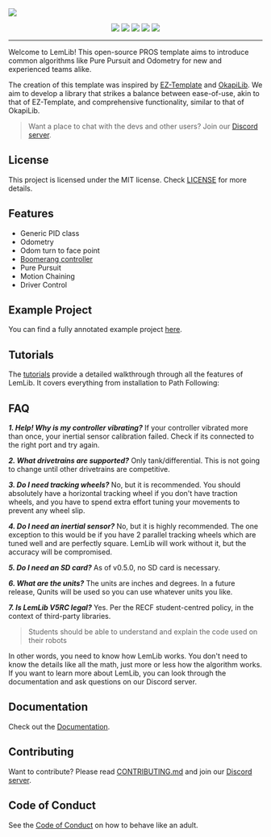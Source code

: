 <img src="docs/assets/LemLib_Banner_V3.png">
<p align="center">
    <img src="https://img.shields.io/github/contributors/LemLib/LemLib?style=for-the-badge">
    <img src="https://img.shields.io/github/stars/LemLib/LemLib?style=for-the-badge">
    <img src="https://img.shields.io/github/downloads/LemLib/LemLib/total?style=for-the-badge">
    <img src="https://img.shields.io/github/actions/workflow/status/LemLib/LemLib/pros-build.yml?style=for-the-badge">
    <img src="https://img.shields.io/badge/version-v0.5.1-blue?style=for-the-badge">
</p>
<hr>
Welcome to LemLib! This open-source PROS template aims to introduce common algorithms like Pure Pursuit and Odometry for new and experienced teams alike.

The creation of this template was inspired by [EZ-Template](https://github.com/EZ-Robotics/EZ-Template) and [OkapiLib](https://github.com/OkapiLib/OkapiLib). We aim to develop a library that strikes a balance between ease-of-use, akin to that of EZ-Template, and comprehensive functionality, similar to that of OkapiLib.

> Want a place to chat with the devs and other users? Join our [Discord server](https://discord.gg/pCHr7XZUTj).

## License
This project is licensed under the MIT license. Check [LICENSE](https://github.com/LemLib/LemLib/blob/master/LICENSE) for more details.

## Features
- Generic PID class
- Odometry
- Odom turn to face point
- [Boomerang controller](https://www.desmos.com/calculator/sptjw5szex)
- Pure Pursuit
- Motion Chaining
- Driver Control

## Example Project
You can find a fully annotated example project [here](https://github.com/LemLib/LemLib/blob/stable/src/main.cpp).

## Tutorials
The [tutorials](https://lemlib.readthedocs.io/en/stable/tutorials/1_getting_started.html) provide a detailed walkthrough through all the features of LemLib. It covers everything from installation to Path Following:

## FAQ
_**1. Help! Why is my controller vibrating?**_
If your controller vibrated more than once, your inertial sensor calibration failed.
Check if its connected to the right port and try again.

_**2. What drivetrains are supported?**_
Only tank/differential.
This is not going to change until other drivetrains are competitive.

_**3. Do I need tracking wheels?**_
No, but it is recommended.
You should absolutely have a horizontal tracking wheel if you don't have traction wheels, and you have to spend extra effort tuning your movements to prevent any wheel slip.

_**4. Do I need an inertial sensor?**_
No, but it is highly recommended.
The one exception to this would be if you have 2 parallel tracking wheels which are tuned well and are perfectly square. LemLib will work without it, but the accuracy will be compromised. 

_**5. Do I need an SD card?**_
As of v0.5.0, no SD card is necessary.

_**6. What are the units?**_
The units are inches and degrees.
In a future release, Qunits will be used so you can use whatever units you like.

_**7. Is LemLib V5RC legal?**_
Yes.
Per the RECF student-centred policy, in the context of third-party libraries.
> Students should be able to understand and explain the code used on their robots

In other words, you need to know how LemLib works. You don't need to know the details like all the math, just more or less how the algorithm works. If you want to learn more about LemLib, you can look through the documentation and ask questions on our Discord server.

## Documentation
Check out the [Documentation](https://lemlib.readthedocs.io/en/stable/index.html).

## Contributing
Want to contribute? Please read [CONTRIBUTING.md](https://github.com/LemLib/LemLib/blob/master/.github/CONTRIBUTING.md) and join our [Discord server](https://discord.gg/pCHr7XZUTj).

## Code of Conduct
See the [Code of Conduct](https://github.com/LemLib/LemLib/blob/master/.github/CODE_OF_CONDUCT.md) on how to behave like an adult.
